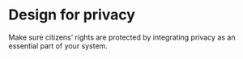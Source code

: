 # Design for privacy

Make sure citizens’ rights are protected by integrating privacy as an essential part of your system.
